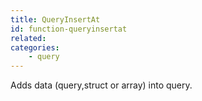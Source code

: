 ```yaml
---
title: QueryInsertAt
id: function-queryinsertat
related:
categories:
    - query
---
```


Adds data (query,struct or array) into query.